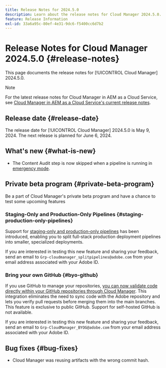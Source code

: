```yaml
---
title: Release Notes for 2024.5.0
description: Learn about the release notes for Cloud Manager 2024.5.0.
feature: Release Information
exl-id: 33a6a95c-80ef-4e31-9dc6-f5400cc6d7b2
---
```

# Release Notes for Cloud Manager 2024.5.0 {#release-notes}

This page documents the release notes for [!UICONTROL Cloud Manager] 2024.5.0.

>[!NOTE]
>
>For the latest release notes for Cloud Manager in AEM as a Cloud Service, see [Cloud Manager in AEM as a Cloud Service's current release notes](https://experienceleague.adobe.com/en/docs/experience-manager-cloud-service/content/release-notes/cloud-manager/current).

## Release date {#release-date}

The release date for [!UICONTROL Cloud Manager] 2024.5.0 is May 9, 2024. The next release is planned for June 6, 2024.

## What's new {#what-is-new}

* The Content Audit step is now skipped when a pipeline is running in [emergency mode](/help/using/code-deployment.md#emergency-pipeline).

## Private beta program {#private-beta-program}

Be a part of Cloud Manager's private beta program and have a chance to test some upcoming features

### Staging-Only and Production-Only Pipelines {#staging-production-only-pipelines}

Support for [staging-only and production-only pipelines](/help/using/stage-prod-only.md) has been introduced, enabling you to split full-stack production deployment pipelines into smaller, specialized deployments.

If you are interested in testing this new feature and sharing your feedback, send an email to  `Grp-cloudmanager_splitpipelines@adobe.com` from your email address associated with your Adobe ID. 

### Bring your own GitHub {#byo-github}

If you use GitHub to manage your repositories, [you can now validate code directly within your GitHub repositories through Cloud Manager](/help/managing-code/private-repositories.md). This integration eliminates the need to sync code with the Adobe repository and lets you verify pull requests before merging them into the main branches. This feature is exclusive to public GitHub. Support for self-hosted GitHub is not available.

If you are interested in testing this new feature and sharing your feedback, send an email to `Grp-CloudManager_BYOG@adobe.com` from your email address associated with your Adobe ID.

## Bug fixes {#bug-fixes}

* Cloud Manager was reusing artifacts with the wrong commit hash.
